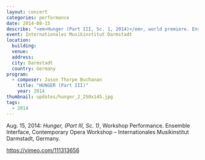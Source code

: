 ```yaml
---
layout: concert
categories: performance
date: 2014-08-15
describe: "<em>Hunger (Part III, Sc. 1, 2014)</em>, world premiere. Ensemble Interface, Contemporary Opera Workshop, Aug 14 & 15."
event: Internationales Musikinstitut Darmstadt
location:
  building:
  venue:
  address:
  city: Darmstadt
  country: Germany
program:
  - composer: Jason Thorpe Buchanan
    title: "HUNGER (Part III)"
    year: 2014
thumbnail: updates/hunger_2_250x145.jpg
tags:
  - 2014
---
```


Aug. 15, 2014: *Hunger, (Part III, Sc. 1)*, Workshop Performance. Ensemble Interface, Contemporary Opera Workshop – Internationales Musikinstitut Darmstadt, Germany.

https://vimeo.com/111313656
